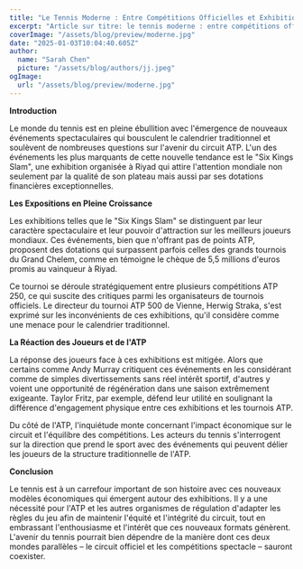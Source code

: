 ```yaml
---
title: "Le Tennis Moderne : Entre Compétitions Officielles et Exhibitions Spectaculaires"
excerpt: "Article sur titre: le tennis moderne : entre compétitions officielles et exhibitions spectaculaires"
coverImage: "/assets/blog/preview/moderne.jpg"
date: "2025-01-03T10:04:40.605Z"
author:
  name: "Sarah Chen"
  picture: "/assets/blog/authors/jj.jpeg"
ogImage:
  url: "/assets/blog/preview/moderne.jpg"
---
```


**Introduction**

Le monde du tennis est en pleine ébullition avec l'émergence de nouveaux événements spectaculaires qui bousculent le calendrier traditionnel et soulèvent de nombreuses questions sur l'avenir du circuit ATP. L'un des événements les plus marquants de cette nouvelle tendance est le "Six Kings Slam", une exhibition organisée à Riyad qui attire l'attention mondiale non seulement par la qualité de son plateau mais aussi par ses dotations financières exceptionnelles.

**Les Expositions en Pleine Croissance**

Les exhibitions telles que le "Six Kings Slam" se distinguent par leur caractère spectaculaire et leur pouvoir d'attraction sur les meilleurs joueurs mondiaux. Ces événements, bien que n'offrant pas de points ATP, proposent des dotations qui surpassent parfois celles des grands tournois du Grand Chelem, comme en témoigne le chèque de 5,5 millions d'euros promis au vainqueur à Riyad.

Ce tournoi se déroule stratégiquement entre plusieurs compétitions ATP 250, ce qui suscite des critiques parmi les organisateurs de tournois officiels. Le directeur du tournoi ATP 500 de Vienne, Herwig Straka, s'est exprimé sur les inconvénients de ces exhibitions, qu'il considère comme une menace pour le calendrier traditionnel.

**La Réaction des Joueurs et de l'ATP**

La réponse des joueurs face à ces exhibitions est mitigée. Alors que certains comme Andy Murray critiquent ces événements en les considérant comme de simples divertissements sans réel intérêt sportif, d'autres y voient une opportunité de régénération dans une saison extrêmement exigeante. Taylor Fritz, par exemple, défend leur utilité en soulignant la différence d'engagement physique entre ces exhibitions et les tournois ATP.

Du côté de l'ATP, l'inquiétude monte concernant l'impact économique sur le circuit et l'équilibre des compétitions. Les acteurs du tennis s'interrogent sur la direction que prend le sport avec des événements qui peuvent délier les joueurs de la structure traditionnelle de l'ATP.

**Conclusion**

Le tennis est à un carrefour important de son histoire avec ces nouveaux modèles économiques qui émergent autour des exhibitions. Il y a une nécessité pour l'ATP et les autres organismes de régulation d'adapter les règles du jeu afin de maintenir l'équité et l'intégrité du circuit, tout en embrassant l'enthousiasme et l'intérêt que ces nouveaux formats génèrent. L'avenir du tennis pourrait bien dépendre de la manière dont ces deux mondes parallèles – le circuit officiel et les compétitions spectacle – sauront coexister.